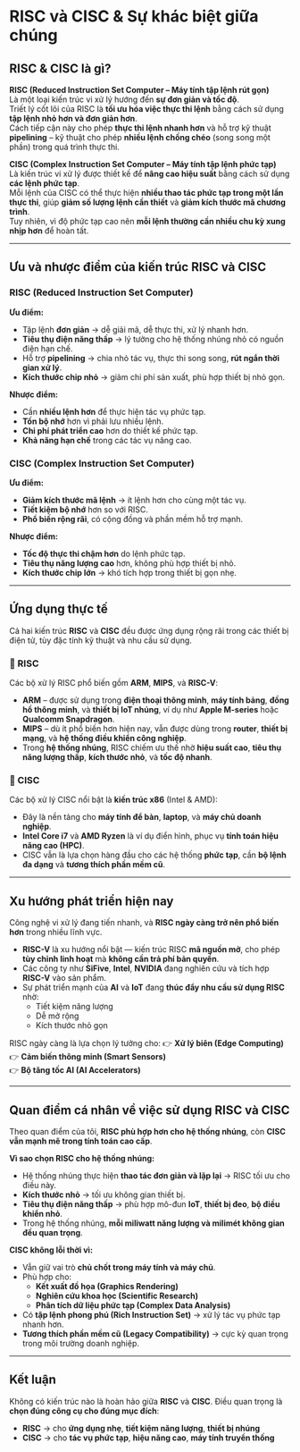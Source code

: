# RISC và CISC & Sự khác biệt giữa chúng

##  RISC & CISC là gì?

**RISC (Reduced Instruction Set Computer – Máy tính tập lệnh rút gọn)**  
Là một loại kiến trúc vi xử lý hướng đến **sự đơn giản và tốc độ**.  
Triết lý cốt lõi của RISC là **tối ưu hóa việc thực thi lệnh** bằng cách sử dụng **tập lệnh nhỏ hơn và đơn giản hơn**.  
Cách tiếp cận này cho phép **thực thi lệnh nhanh hơn** và hỗ trợ kỹ thuật **pipelining** – kỹ thuật cho phép **nhiều lệnh chồng chéo** (song song một phần) trong quá trình thực thi.

**CISC (Complex Instruction Set Computer – Máy tính tập lệnh phức tạp)**  
Là kiến trúc vi xử lý được thiết kế để **nâng cao hiệu suất** bằng cách sử dụng **các lệnh phức tạp**.  
Mỗi lệnh của CISC có thể thực hiện **nhiều thao tác phức tạp trong một lần thực thi**, giúp **giảm số lượng lệnh cần thiết** và **giảm kích thước mã chương trình**.  
Tuy nhiên, vì độ phức tạp cao nên **mỗi lệnh thường cần nhiều chu kỳ xung nhịp hơn** để hoàn tất.

---

## Ưu và nhược điểm của kiến trúc RISC và CISC

### RISC (Reduced Instruction Set Computer)

**Ưu điểm:**
- Tập lệnh **đơn giản** → dễ giải mã, dễ thực thi, xử lý nhanh hơn.  
- **Tiêu thụ điện năng thấp** → lý tưởng cho hệ thống nhúng nhỏ có nguồn điện hạn chế.  
- Hỗ trợ **pipelining** → chia nhỏ tác vụ, thực thi song song, **rút ngắn thời gian xử lý**.  
- **Kích thước chip nhỏ** → giảm chi phí sản xuất, phù hợp thiết bị nhỏ gọn.

**Nhược điểm:**
- Cần **nhiều lệnh hơn** để thực hiện tác vụ phức tạp.  
- **Tốn bộ nhớ** hơn vì phải lưu nhiều lệnh.  
- **Chi phí phát triển cao** hơn do thiết kế phức tạp.  
- **Khả năng hạn chế** trong các tác vụ nâng cao.



### CISC (Complex Instruction Set Computer)

**Ưu điểm:**
- **Giảm kích thước mã lệnh** → ít lệnh hơn cho cùng một tác vụ.  
- **Tiết kiệm bộ nhớ** hơn so với RISC.  
- **Phổ biến rộng rãi**, có cộng đồng và phần mềm hỗ trợ mạnh.

**Nhược điểm:**
- **Tốc độ thực thi chậm hơn** do lệnh phức tạp.  
- **Tiêu thụ năng lượng cao** hơn, không phù hợp thiết bị nhỏ.  
- **Kích thước chip lớn** → khó tích hợp trong thiết bị gọn nhẹ.

---

## Ứng dụng thực tế

Cả hai kiến trúc **RISC** và **CISC** đều được ứng dụng rộng rãi trong các thiết bị điện tử, tùy đặc tính kỹ thuật và nhu cầu sử dụng.

### 🔹 RISC

Các bộ xử lý RISC phổ biến gồm **ARM**, **MIPS**, và **RISC-V**:

- **ARM** – được sử dụng trong **điện thoại thông minh**, **máy tính bảng**, **đồng hồ thông minh**, và **thiết bị IoT nhúng**, ví dụ như **Apple M-series** hoặc **Qualcomm Snapdragon**.  
- **MIPS** – dù ít phổ biến hơn hiện nay, vẫn được dùng trong **router**, **thiết bị mạng**, và **hệ thống điều khiển công nghiệp**.  
- Trong **hệ thống nhúng**, RISC chiếm ưu thế nhờ **hiệu suất cao**, **tiêu thụ năng lượng thấp**, **kích thước nhỏ**, và **tốc độ nhanh**.

### 🔹 CISC

Các bộ xử lý CISC nổi bật là **kiến trúc x86** (Intel & AMD):

- Đây là nền tảng cho **máy tính để bàn**, **laptop**, và **máy chủ doanh nghiệp**.  
- **Intel Core i7** và **AMD Ryzen** là ví dụ điển hình, phục vụ **tính toán hiệu năng cao (HPC)**.  
- CISC vẫn là lựa chọn hàng đầu cho các hệ thống **phức tạp**, cần **bộ lệnh đa dạng** và **tương thích phần mềm cũ**.

---

## Xu hướng phát triển hiện nay

Công nghệ vi xử lý đang tiến nhanh, và **RISC ngày càng trở nên phổ biến hơn** trong nhiều lĩnh vực.

- **RISC-V** là xu hướng nổi bật — kiến trúc RISC **mã nguồn mở**, cho phép **tùy chỉnh linh hoạt** mà **không cần trả phí bản quyền**.  
- Các công ty như **SiFive**, **Intel**, **NVIDIA** đang nghiên cứu và tích hợp **RISC-V** vào sản phẩm.  
- Sự phát triển mạnh của **AI** và **IoT** đang **thúc đẩy nhu cầu sử dụng RISC** nhờ:
  - Tiết kiệm năng lượng  
  - Dễ mở rộng  
  - Kích thước nhỏ gọn  

RISC ngày càng là lựa chọn lý tưởng cho:
👉 **Xử lý biên (Edge Computing)**  
👉 **Cảm biến thông minh (Smart Sensors)**  
👉 **Bộ tăng tốc AI (AI Accelerators)**  

---

## Quan điểm cá nhân về việc sử dụng RISC và CISC

Theo quan điểm của tôi, **RISC phù hợp hơn cho hệ thống nhúng**, còn **CISC vẫn mạnh mẽ trong tính toán cao cấp**.

**Vì sao chọn RISC cho hệ thống nhúng:**
- Hệ thống nhúng thực hiện **thao tác đơn giản và lặp lại** → RISC tối ưu cho điều này.  
- **Kích thước nhỏ** → tối ưu không gian thiết bị.  
- **Tiêu thụ điện năng thấp** → phù hợp mô-đun **IoT**, **thiết bị đeo**, **bộ điều khiển nhỏ**.  
- Trong hệ thống nhúng, **mỗi miliwatt năng lượng và milimét không gian đều quan trọng**.

**CISC không lỗi thời vì:**
- Vẫn giữ vai trò **chủ chốt trong máy tính và máy chủ**.  
- Phù hợp cho:
  - **Kết xuất đồ họa (Graphics Rendering)**  
  - **Nghiên cứu khoa học (Scientific Research)**  
  - **Phân tích dữ liệu phức tạp (Complex Data Analysis)**  
- Có **tập lệnh phong phú (Rich Instruction Set)** → xử lý tác vụ phức tạp nhanh hơn.  
- **Tương thích phần mềm cũ (Legacy Compatibility)** → cực kỳ quan trọng trong môi trường doanh nghiệp.

---

## Kết luận

Không có kiến trúc nào là hoàn hảo giữa **RISC** và **CISC**. Điều quan trọng là **chọn đúng công cụ cho đúng mục đích**:

- **RISC** → cho **ứng dụng nhẹ**, **tiết kiệm năng lượng**, **thiết bị nhúng**  
- **CISC** → cho **tác vụ phức tạp**, **hiệu năng cao**, **máy tính truyền thống**


